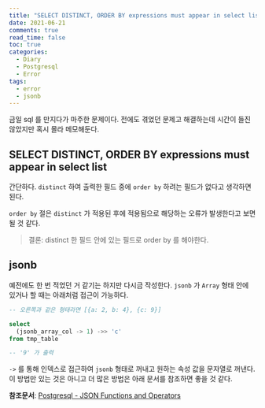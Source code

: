 ```yaml
---
title: "SELECT DISTINCT, ORDER BY expressions must appear in select list"
date: 2021-06-21
comments: true
read_time: false
toc: true
categories:
  - Diary
  - Postgresql
  - Error
tags:
  - error
  - jsonb
---
```


금일 sql 를 만지다가 마주한 문제이다. 전에도 겪었던 문제고 해결하는데 시간이 들진 않았지만 혹시 몰라 메모해둔다.

## SELECT DISTINCT, ORDER BY expressions must appear in select list

간단하다. `distinct` 하여 출력한 필드 중에 `order by` 하려는 필드가 없다고 생각하면 된다.  

`order by` 절은 `distinct` 가 적용된 후에 적용됨으로 해당하는 오류가 발생한다고 보면 될 것 같다.

> 결론: distinct 한 필드 안에 있는 필드로 order by 를 해야한다.

## jsonb

예전에도 한 번 적었던 거 같기는 하지만 다시금 작성한다. `jsonb` 가 `Array` 형태 안에 있거나 할 때는 아래처럼 접근이 가능하다.

```sql
-- 오른쪽과 같은 형태라면 [{a: 2, b: 4}, {c: 9}]

select
  (jsonb_array_col -> 1) ->> 'c'
from tmp_table

-- '9' 가 출력
```
`->` 를 통해 인덱스로 접근하여 `jsonb` 형태로 꺼내고 원하는 속성 값을 문자열로 꺼낸다.  
이 방법만 있는 것은 아니고 더 많은 방법은 아래 문서를 참조하면 좋을 것 같다.

**참조문서**: [Postgresql - JSON Functions and Operators](https://www.postgresql.org/docs/10/functions-json.html)